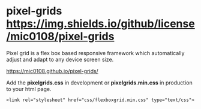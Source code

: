 # pixel-grids https://img.shields.io/github/license/mic0108/pixel-grids
Pixel grid is a flex box based responsive framework which automatically adjust and adapt to any device screen size.

https://mic0108.github.io/pixel-grids/


Add the **pixelgrids.css** in development or **pixelgrids.min.css** in production to your html page.

`<link rel="stylesheet" href="css/flexboxgrid.min.css" type="text/css">`



